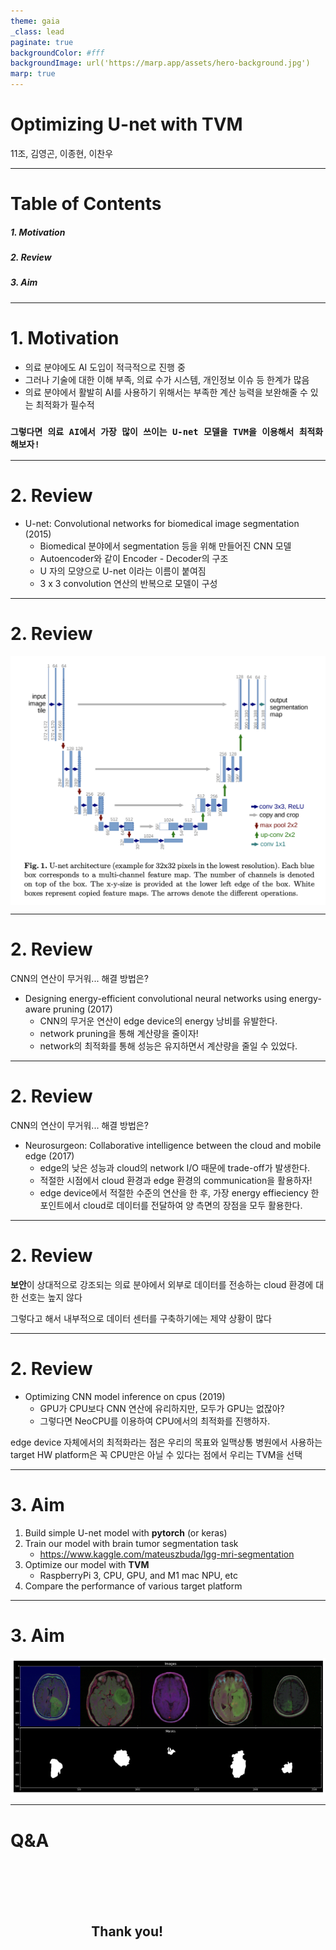 ```yaml
---
theme: gaia
_class: lead
paginate: true
backgroundColor: #fff
backgroundImage: url('https://marp.app/assets/hero-background.jpg')
marp: true
---
```


<style>
img[alt~="center"] {
  display: block;
  margin: 0 auto;
}
</style>

# Optimizing U-net with TVM

11조, 김영곤, 이종현, 이찬우

---

# Table of Contents

##### 1. Motivation
##### 2. Review 
##### 3. Aim

---
# 1. Motivation

- 의료 분야에도 AI 도입이 적극적으로 진행 중
- 그러나 기술에 대한 이해 부족, 의료 수가 시스템, 개인정보 이슈 등 한계가 많음
- 의료 분야에서 활발히 AI를 사용하기 위해서는 부족한 계산 능력을 보완해줄 수 있는 최적화가 필수적

### `그렇다면 의료 AI에서 가장 많이 쓰이는 U-net 모델을 TVM을 이용해서 최적화해보자!`

---
# 2. Review

- U-net: Convolutional networks for biomedical image segmentation (2015)
  - Biomedical 분야에서 segmentation 등을 위해 만들어진 CNN 모델
  - Autoencoder와 같이 Encoder - Decoder의 구조
  - U 자의 모양으로 U-net 이라는 이름이 붙여짐
  - 3 x 3 convolution 연산의 반복으로 모델이 구성

---
# 2. Review

![width:1000px height:650px center](resources/unet_figure.png)

---
# 2. Review

CNN의 연산이 무거워... 해결 방법은?

- Designing energy-efficient convolutional neural networks using energy-aware pruning (2017)
  - CNN의 무거운 연산이 edge device의 energy 낭비를 유발한다.
  - network pruning을 통해 계산량을 줄이자!
  - network의 최적화를 통해 성능은 유지하면서 계산량을 줄일 수 있었다.

---
# 2. Review

CNN의 연산이 무거워... 해결 방법은?

- Neurosurgeon: Collaborative intelligence between the cloud and mobile edge (2017)
  - edge의 낮은 성능과 cloud의 network I/O 때문에 trade-off가 발생한다. 
  - 적절한 시점에서 cloud 환경과 edge 환경의 communication을 활용하자!
  - edge device에서 적절한 수준의 연산을 한 후, 가장 energy effieciency 한 포인트에서 cloud로 데이터를 전달하여 양 측면의 장점을 모두 활용한다. 

---
# 2. Review

**보안**이 상대적으로 강조되는 의료 분야에서 외부로 데이터를 전송하는 cloud 환경에 대한 선호는 높지 않다

그렇다고 해서 내부적으로 데이터 센터를 구축하기에는 제약 상황이 많다

---
# 2. Review

 - Optimizing CNN model inference on cpus (2019)
   - GPU가 CPU보다 CNN 연산에 유리하지만, 모두가 GPU는 없잖아?
   - 그렇다면 NeoCPU를 이용하여 CPU에서의 최적화를 진행하자.

edge device 자체에서의 최적화라는 점은 우리의 목표와 일맥상통
병원에서 사용하는 target HW platform은 꼭 CPU만은 아닐 수 있다는 점에서 우리는 TVM을 선택

---
# 3. Aim

1. Build simple U-net model with **pytorch** (or keras)
2. Train our model with brain tumor segmentation task
   - https://www.kaggle.com/mateuszbuda/lgg-mri-segmentation
3. Optimize our model with **TVM**
   - RaspberryPi 3, CPU, GPU, and M1 mac NPU, etc
4. Compare the performance of various target platform

---
# 3. Aim

![width:800px height:500px center](resources/brain_tumor_segmentation.png)

---
# Q&A
</br>
</br>
</br>
</br>

## $~~~~~~~~~~~~~~~~~~~~~~~~~$ Thank you! 